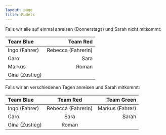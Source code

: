 ```yaml
---
layout: page
title: Rudels
---
```


Falls wir alle auf einmal anreisen (Donnerstags) und Sarah nicht mitkommt:

| <span class="teamBlue">Team Blue</span> | <span class="teamRed">Team Red</span> |
| :-------------------------------------- | ------------------------------------: |
| Ingo (Fahrer)                           |                    Rebecca (Fahrerin) |
| Caro                                    |                                  Sara |
| Markus                                  |                                 Roman |
| Gina (Zustieg)                          |                                       |

Falls wir an verschiedenen Tagen anreisen und Sarah mitkommt:

| <span class="teamBlue">Team Blue</span> | <span class="teamRed">Team Red</span> | <span class="teamGreen">Team Green</span> |
| :-------------------------------------- | :-----------------------------------: | ----------------------------------------: |
| Ingo (Fahrer)                           |          Rebecca (Fahrerin)           |                           Markus (Fahrer) |
| Caro                                    |                 Sara                  |                                     Sarah |
| Gina (Zustieg)                          |                 Roman                 |                                           |